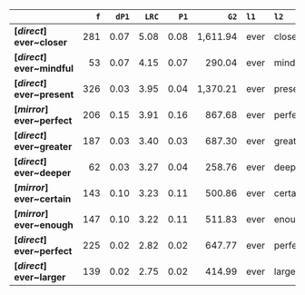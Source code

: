 |                             |   `f` |   `dP1` |   `LRC` |   `P1` |     `G2` | `l1`   | `l2`    |   `f1` |   `f2` |       `N` |   `exp_f` |   `unexp_f` |   `unexp_r` |   `odds_r_disc` |   `t` |   `MI` |   `dP2` |   `P2` |   `deltaP_max` |   `deltaP_mean` | `dataset`   |
|:----------------------------|------:|--------:|--------:|-------:|---------:|:-------|:--------|-------:|-------:|----------:|----------:|------------:|------------:|----------------:|------:|-------:|--------:|-------:|---------------:|----------------:|:------------|
| **[_direct_] ever~closer**  |   281 |    0.07 |    5.08 |   0.08 | 1,611.94 | ever   | closer  | 10,870 |  3,686 | 6,347,362 |      6.31 |      274.69 |        0.98 |            1.69 | 16.39 |   1.65 |    0.03 |   0.03 |           0.07 |            0.05 | direct      |
| **[_direct_] ever~mindful** |    53 |    0.07 |    4.15 |   0.07 |   290.04 | ever   | mindful | 10,870 |    784 | 6,347,362 |      1.34 |       51.66 |        0.97 |            1.63 |  7.10 |   1.60 |    0.00 |   0.00 |           0.07 |            0.04 | direct      |
| **[_direct_] ever~present** |   326 |    0.03 |    3.95 |   0.04 | 1,370.21 | ever   | present | 10,870 |  9,262 | 6,347,362 |     15.86 |      310.14 |        0.95 |            1.34 | 17.18 |   1.31 |    0.03 |   0.03 |           0.03 |            0.03 | direct      |
| **[_mirror_] ever~perfect** |   206 |    0.15 |    3.91 |   0.16 |   867.68 | ever   | perfect |  4,786 |  1,303 |   583,470 |     10.69 |      195.31 |        0.95 |            1.38 | 13.61 |   1.28 |    0.04 |   0.04 |           0.15 |            0.10 | mirror      |
| **[_direct_] ever~greater** |   187 |    0.03 |    3.40 |   0.03 |   687.30 | ever   | greater | 10,870 |  6,949 | 6,347,362 |     11.90 |      175.10 |        0.94 |            1.22 | 12.80 |   1.20 |    0.02 |   0.02 |           0.03 |            0.02 | direct      |
| **[_direct_] ever~deeper**  |    62 |    0.03 |    3.27 |   0.04 |   258.76 | ever   | deeper  | 10,870 |  1,768 | 6,347,362 |      3.03 |       58.97 |        0.95 |            1.33 |  7.49 |   1.31 |    0.01 |   0.01 |           0.03 |            0.02 | direct      |
| **[_mirror_] ever~certain** |   143 |    0.10 |    3.23 |   0.11 |   500.86 | ever   | certain |  4,786 |  1,276 |   583,470 |     10.47 |      132.53 |        0.93 |            1.20 | 11.08 |   1.14 |    0.03 |   0.03 |           0.10 |            0.07 | mirror      |
| **[_mirror_] ever~enough**  |   147 |    0.10 |    3.22 |   0.11 |   511.83 | ever   | enough  |  4,786 |  1,326 |   583,470 |     10.88 |      136.12 |        0.93 |            1.19 | 11.23 |   1.13 |    0.03 |   0.03 |           0.10 |            0.07 | mirror      |
| **[_direct_] ever~perfect** |   225 |    0.02 |    2.82 |   0.02 |   647.77 | ever   | perfect | 10,870 | 12,833 | 6,347,362 |     21.98 |      203.02 |        0.90 |            1.03 | 13.53 |   1.01 |    0.02 |   0.02 |           0.02 |            0.02 | direct      |
| **[_direct_] ever~larger**  |   139 |    0.02 |    2.75 |   0.02 |   414.99 | ever   | larger  | 10,870 |  7,453 | 6,347,362 |     12.76 |      126.24 |        0.91 |            1.05 | 10.71 |   1.04 |    0.01 |   0.01 |           0.02 |            0.01 | direct      |